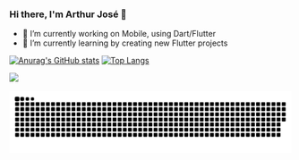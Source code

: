 ### Hi there, I'm Arthur José 👋

- 🔭 I’m currently working on Mobile, using Dart/Flutter
- 🌱 I’m currently learning by creating new Flutter projects

[![Anurag's GitHub stats](https://github-readme-stats.vercel.app/api?username=Arthurlima544)](https://github.com/anuraghazra/github-readme-stats) [![Top Langs](https://github-readme-stats.vercel.app/api/top-langs/?username=Arthurlima544&layout=compact)](https://github.com/anuraghazra/github-readme-stats)

<div> 
  <a href="https://www.linkedin.com/in/arthur-jos%C3%A9-2861731b5/" target="_blank"><img src="https://img.shields.io/badge/-LinkedIn-%230077B5?style=for-the-badge&logo=linkedin&logoColor=white" target="_blank"></a>  
</div>

![Snake animation](https://github.com/Arthurlima544/Arthurlima544/blob/output/github-contribution-grid-snake.svg)
